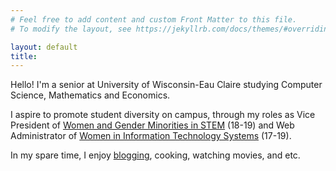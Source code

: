 ```yaml
---
# Feel free to add content and custom Front Matter to this file.
# To modify the layout, see https://jekyllrb.com/docs/themes/#overriding-theme-defaults

layout: default
title: 
---
```


Hello! I'm a senior at University of Wisconsin-Eau Claire studying Computer Science, Mathematics and Economics. 

I aspire to promote student diversity on campus, through my roles as Vice President of [Women and Gender Minorities in STEM](https://sites.google.com/view/uwecwistem/) (18-19) and Web Administrator of [Women in Information Technology Systems](https://www.facebook.com/UWECWITS/) (17-19).


In my spare time, I enjoy [blogging](https://foongminwong.blogspot.com), cooking, watching movies, and etc.